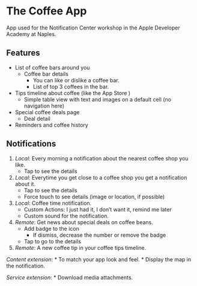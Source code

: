 # The Coffee App

App used for the Notification Center workshop in the Apple Developer Academy at Naples.

## Features
* List of coffee bars around you
	* Coffee bar details
        * You can like or dislike a coffee bar.
        * List of top 3 coffees in the bar.
* Tips timeline about coffee (like the App Store )
    * Simple table view with text and images on a default cell (no navigation here)
* Special coffee deals page
	* Deal detail
* Reminders and coffee history

## Notifications
1. *Local*: Every morning a notification about the nearest coffee shop you like.
	* Tap to see the details
2. *Local*: Everytime you get close to a coffee shop you get a notification about it.
	* Tap to see the details
	* Force touch to see details (image or location, if possible)
3. *Local*: Coffee time notification.
	* Custom Actions: I just had it, I don’t want it, remind me later
	* Custom sound for the notification.
4. *Remote*: Get news about special deals on coffee beans.
	* Add badge to the icon
		* If dismiss, decrease the number or remove the badge
	* Tap to go to the details
5. *Remote*: A new coffee tip in your coffee tips timeline.

*Content extension*:
    * To match your app look and feel.
    * Display the map in the notification.

*Service extension*:
    * Download media attachments.

